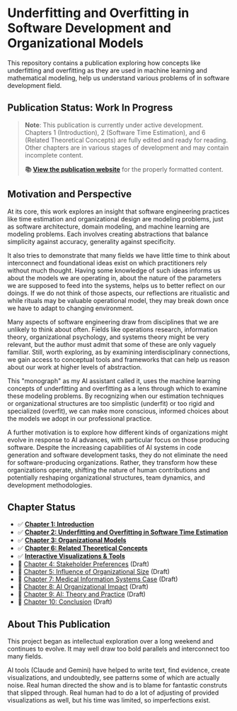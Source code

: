 # Underfitting and Overfitting in Software Development and Organizational Models

This repository contains a publication exploring how concepts like underfitting
and overfitting as they are used in machine learning and mathematical modeling,
help us understand various problems of in software development field.


## Publication Status: Work In Progress

> **Note**: This publication is currently under active development. Chapters 1 (Introduction), 
> 2 (Software Time Estimation), and 6 (Related Theoretical Concepts) are fully edited and ready for reading.
> Other chapters are in various stages of development and may contain
> incomplete content.
>
> **📚 [View the publication
> website](https://klauseduard.github.io/under-over-models/)** for the properly
> formatted content.

## Motivation and Perspective

At its core, this work explores an insight that software engineering practices
like time estimation and organizational design are modeling problems, just as
software architecture, domain modeling, and machine learning are modeling
problems. Each involves creating abstractions that balance simplicity against
accuracy, generality against specificity.

It also tries to demonstrate that many fields we have little time to think
about interconnect and foundational ideas exist on which practitioners rely
without much thought. Having some knowledge of such ideas informs us
about the models we are operating in, about the nature of the parameters we 
are supposed to feed into the systems, helps us to better reflect on our
doings. If we do not think of those aspects, our reflections are ritualistic
and while rituals may be valuable operational model, they may break down
once we have to adapt to changing environment.

Many aspects of software engineering draw from disciplines that we are
unlikely to think about often. Fields like operations research, information theory,
organizational psychology, and systems theory might be very relevant,
but the author must admit that some of these are only vaguely familiar.
Still, worth exploring, as by examining interdisciplinary connections,
we gain access to conceptual tools and frameworks that can help us reason
about our work at higher levels of abstraction.

This "monograph" as my AI assistant called it, uses the machine learning
concepts of underfitting and overfitting as a lens through which to examine
these modeling problems. By recognizing when our estimation techniques or
organizational structures are too simplistic (underfit) or too rigid and
specialized (overfit), we can make more conscious, informed choices about the
models we adopt in our professional practice.

A further motivation is to explore how different kinds of organizations might
evolve in response to AI advances, with particular focus on those producing
software. Despite the increasing capabilities of AI systems in code generation
and software development tasks, they do not eliminate the need for
software-producing organizations. Rather, they transform how these
organizations operate, shifting the nature of human contributions and
potentially reshaping organizational structures, team dynamics, and development
methodologies.

## Chapter Status

- ✅ **[Chapter 1: Introduction](chapters/01-introduction.md)**
- ✅ **[Chapter 2: Underfitting and Overfitting in Software Time Estimation](chapters/02-software-time-estimation.md)**
- ✅ **[Chapter 3: Organizational Models](chapters/03-organizational-models.md)**
- ✅ **[Chapter 6: Related Theoretical Concepts](chapters/06-theoretical-concepts.md)**
- ✅ **[Interactive Visualizations & Tools](visualizations.md)**
- 🚧 [Chapter 4: Stakeholder Preferences](chapters/04-stakeholder-preferences.md) (Draft)
- 🚧 [Chapter 5: Influence of Organizational Size](chapters/05-organizational-size-influence.md) (Draft)
- 🚧 [Chapter 7: Medical Information Systems Case](chapters/07-medical-systems-case.md) (Draft)
- 🚧 [Chapter 8: AI Organizational Impact](chapters/08-ai-organizational-impact.md) (Draft)
- 🚧 [Chapter 9: AI: Theory and Practice](chapters/09-ai-people-theory-practice.md) (Draft)
- 🚧 [Chapter 10: Conclusion](chapters/10-conclusion.md) (Draft)

## About This Publication

This project began as intellectual exploration over a long weekend and
continues to evolve. It may well draw too bold parallels and interconnect
too many fields.

AI tools (Claude and Gemini) have helped to write text, find evidence, create
visualizations, and undoubtedly, see patterns some of which are actually
noise. Real human directed the show and is to blame for fantastic construts
that slipped through. Real human had to do a lot of adjusting of provided
visualizations as well, but his time was limited, so imperfections exist.
